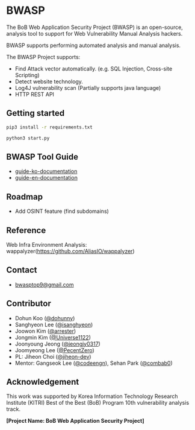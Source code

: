 # BWASP

The BoB Web Application Security Project (BWASP) is an open-source, analysis tool to support for Web Vulnerability Manual Analysis hackers.

BWASP supports performing automated analysis and manual analysis.

The BWASP Project supports:
* Find Attack vector automatically.
(e.g. SQL Injection, Cross-site Scripting)
* Detect website technology.
* Log4J vulnerability scan (Partially supports java language)
* HTTP REST API

## Getting started
```bash
pip3 install -r requirements.txt

python3 start.py
```

## BWASP Tool Guide
* [guide-ko-documentation](./GUIDE_ko.md)
* [guide-en-documentation](./GUIDE_en.md)

## Roadmap
* Add OSINT feature (find subdomains)

## Reference
Web Infra Environment Analysis: wappalyzer(https://github.com/AliasIO/wappalyzer)

## Contact
* bwasptop9@gmail.com

## Contributor
* Dohun Koo ([@dohunny](https://github.com/dohunny))
* Sanghyeon Lee ([@isanghyeon](https://github.como/isanghyeon))
* Joowon Kim ([@arrester](https://github.com/arrester))
* Jongmin Kim ([@Universe1122](https://github.com/Universe1122))
* Joonyoung Jeong ([@jeongjy0317](https://github.com/jeongjy0317))
* Joomyeong Lee ([@PecentZero](https://github.com/PecentZero))
* PL: Jiheon Choi ([@jiheon-dev](https://github.com/jiheon-dev))
* Mentor: Gangseok Lee ([@codeengn](https://github.com/codeengn)), Sehan Park ([@combab0](https://github.com/combab0))

## Acknowledgement
This work was supported by Korea Information Technology Research Institute (KITRI) Best of the Best (BoB) Program 10th vulnerability analysis track.

**[Project Name: BoB Web Application Security Project]**
